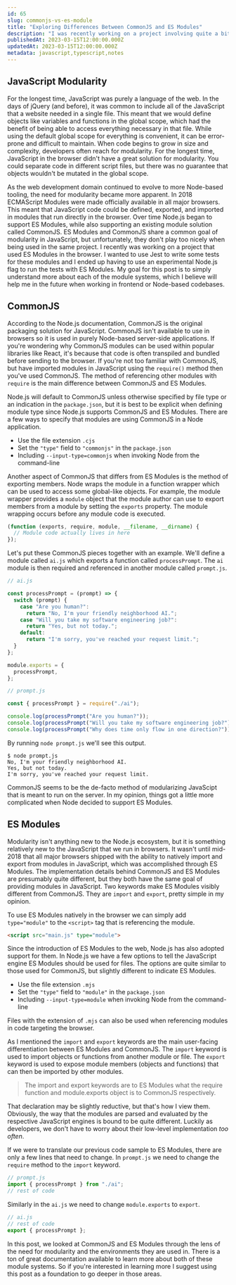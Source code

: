 ```yaml
---
id: 65
slug: commonjs-vs-es-module
title: "Exploring Differences Between CommonJS and ES Modules"
description: "I was recently working on a project involving quite a bit of JavaScript. I always knew about ES Modules and CommonJS, but I never knew much about their differences. This post is a result of my exploration of CommonJS and ES Modules to learn more about their history and use cases."
publishedAt: 2023-03-15T12:00:00.000Z
updatedAt: 2023-03-15T12:00:00.000Z
metadata: javascript,typescript,notes
---
```


## JavaScript Modularity

For the longest time, JavaScript was purely a language of the web. In the days of jQuery (and before), it was common to include all of the JavaScript that a website needed in a single file. This meant that we would define objects like variables and functions in the global scope, which had the benefit of being able to access everything necessary in that file. While using the default global scope for everything is convenient, it can be error-prone and difficult to maintain. When code begins to grow in size and complexity, developers often reach for modularity. For the longest time, JavaScript in the browser didn't have a great solution for modularity. You could separate code in different script files, but there was no guarantee that objects wouldn't be mutated in the global scope.

As the web development domain continued to evolve to more Node-based tooling, the need for modularity became more apparent. In 2018 ECMAScript Modules were made officially available in all major browsers. This meant that JavaScript code could be defined, exported, and imported in modules that run directly in the browser. Over time Node.js began to support ES Modules, while also supporting an existing module solution called CommonJS. ES Modules and CommonJS share a common goal of modularity in JavaScript, but unfortunately, they don't play too nicely when being used in the same project. I recently was working on a project that used ES Modules in the browser. I wanted to use Jest to write some tests for these modules and I ended up having to use an experimental Node.js flag to run the tests with ES Modules. My goal for this post is to simply understand more about each of the module systems, which I believe will help me in the future when working in frontend or Node-based codebases.

## CommonJS

According to the Node.js documentation, CommonJS is the original packaging solution for JavaScript. CommonJS isn't available to use in browsers so it is used in purely Node-based server-side applications. If you're wondering why CommonJS modules can be used within popular libraries like React, it's because that code is often transpiled and bundled before sending to the browser. If you're not too familiar with CommonJS, but have imported modules in JavaScript using the `require()` method then you've used CommonJS. The method of referencing other modules with `require` is the main difference between CommonJS and ES Modules.

Node.js will default to CommonJS unless otherwise specified by file type or an indication in the `package.json`, but it is best to be explicit when defining module type since Node.js supports CommonJS and ES Modules. There are a few ways to specify that modules are using CommonJS in a Node application.

- Use the file extension `.cjs`
- Set the `"type"` field to `"commonjs"` in the `package.json`
- Including `--input-type=commonjs` when invoking Node from the command-line

Another aspect of CommonJS that differs from ES Modules is the method of exporting members. Node wraps the module in a function wrapper which can be used to access some global-like objects. For example, the module wrapper provides a `module` object that the module author can use to export members from a module by setting the `exports` property. The module wrapping occurs before any module code is executed.

```javascript
(function (exports, require, module, __filename, __dirname) {
  // Module code actually lives in here
});
```

Let's put these CommonJS pieces together with an example. We'll define a module called `ai.js` which exports a function called `processPrompt`. The `ai` module is then required and referenced in another module called `prompt.js`.

```javascript
// ai.js

const processPrompt = (prompt) => {
  switch (prompt) {
    case "Are you human?":
      return "No, I'm your friendly neighborhood AI.";
    case "Will you take my software engineering job?":
      return "Yes, but not today.";
    default:
      return "I'm sorry, you've reached your request limit.";
  }
};

module.exports = {
  processPrompt,
};
```

```javascript
// prompt.js

const { processPrompt } = require("./ai");

console.log(processPrompt("Are you human?"));
console.log(processPrompt("Will you take my software engineering job?"));
console.log(processPrompt("Why does time only flow in one direction?"));
```

By running `node prompt.js` we'll see this output.

```shell
$ node prompt.js
No, I'm your friendly neighborhood AI.
Yes, but not today.
I'm sorry, you've reached your request limit.
```

CommonJS seems to be the de-facto method of modularizing JavaScipt that is meant to run on the server. In my opinion, things got a little more complicated when Node decided to support ES Modules.

## ES Modules

Modularity isn't anything new to the Node.js ecosystem, but it is something relatively new to the JavaScript that we run in browsers. It wasn't until mid-2018 that all major browsers shipped with the ability to natively import and export from modules in JavaScript, which was accomplished through ES Modules. The implementation details behind CommonJS and ES Modules are presumably quite different, but they both have the same goal of providing modules in JavaScript. Two keywords make ES Modules visibly different from CommonJS. They are `import` and `export`, pretty simple in my opinion.

To use ES Modules natively in the browser we can simply add `type="module"` to the `<script>` tag that is referencing the module.

```html
<script src="main.js" type="module">
```

Since the introduction of ES Modules to the web, Node.js has also adopted support for them. In Node.js we have a few options to tell the JavaScript engine ES Modules should be used for files. The options are quite similar to those used for CommonJS, but slightly different to indicate ES Modules.

- Use the file extension `.mjs`
- Set the `"type"` field to `"module"` in the `package.json`
- Including `--input-type=module` when invoking Node from the command-line

Files with the extension of `.mjs` can also be used when referencing modules in code targeting the browser.

As I mentioned the `import` and `export` keywords are the main user-facing differentiation between ES Modules and CommonJS. The `import` keyword is used to import objects or functions from another module or file. The `export` keyword is used to expose module members (objects and functions) that can then be imported by other modules.

> The import and export keywords are to ES Modules what the require function and module.exports object is to CommonJS respectively.

That declaration may be slightly reductive, but that's how I view them. Obviously, the way that the modules are parsed and evaluated by the respective JavaScript engines is bound to be quite different. Luckily as developers, we don't have to worry about their low-level implementation _too often_.

If we were to translate our previous code sample to ES Modules, there are only a few lines that need to change. In `prompt.js` we need to change the `require` method to the `import` keyword.

```javascript
// prompt.js
import { processPrompt } from "./ai";
// rest of code
```

Similarly in the `ai.js` we need to change `module.exports` to `export`.

```javascript
// ai.js
// rest of code
export { processPrompt };
```

In this post, we looked at CommonJS and ES Modules through the lens of the need for modularity and the environments they are used in. There is a ton of great documentation available to learn more about both of these module systems. So if you're interested in learning more I suggest using this post as a foundation to go deeper in those areas.
